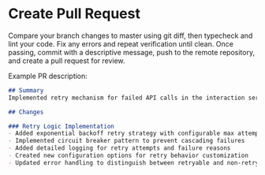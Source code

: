# Create Pull Request

Compare your branch changes to master using git diff, then typecheck and lint your code. Fix any errors and repeat verification until clean. Once passing, commit with a descriptive message, push to the remote repository, and create a pull request for review.

Example PR description:

```markdown
## Summary
Implemented retry mechanism for failed API calls in the interaction service to improve reliability during transient network issues.

## Changes

### Retry Logic Implementation
- Added exponential backoff retry strategy with configurable max attempts (default: 3)
- Implemented circuit breaker pattern to prevent cascading failures
- Added detailed logging for retry attempts and failure reasons
- Created new configuration options for retry behavior customization
- Updated error handling to distinguish between retryable and non-retryable errors
```